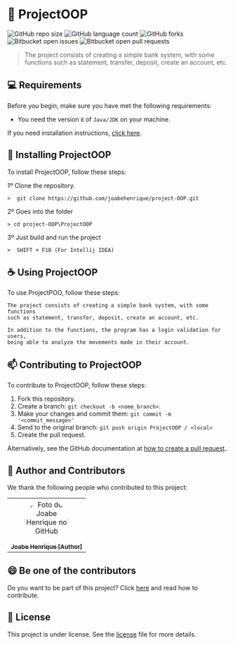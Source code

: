 # 🏦 ProjectOOP

![GitHub repo size](https://img.shields.io/github/repo-size/joabehenrique/project-OOP?style=flat)
![GitHub language count](https://img.shields.io/github/languages/count/joabehenrique/project-OOP?style=flat)
![GitHub forks](https://img.shields.io/github/forks/joabehenrique/project-OOP?style=flat)
![Bitbucket open issues](https://img.shields.io/bitbucket/issues/joabehenrique/project-OOP?style=flat)
![Bitbucket open pull requests](https://img.shields.io/bitbucket/pr-raw/joabehenrique/project-OOP?style=flat)

> The project consists of creating a simple bank system, with some functions such as statement, transfer, deposit, create an account, etc.

## 💻 Requirements

Before you begin, make sure you have met the following requirements:

- You need the version `8` of `Java/JDK` on your machine.

If you need installation instructions, [click here](https://docs.oracle.com/javase/8/docs/technotes/guides/install/install_overview.html).

## 🚀 Installing ProjectOOP

To install ProjectOOP, follow these steps:

1º Clone the repository.

```
>  git clone https://github.com/joabehenrique/project-OOP.git
```
2º Goes into the folder
```
> cd project-OOP\ProjectOOP
```
3º Just build and run the project
```
>  SHIFT + F10 (For Intellij IDEA)
```
## ☕ Using ProjectOOP

To use ProjectPOO, follow these steps:

```
The project consists of creating a simple bank system, with some functions 
such as statement, transfer, deposit, create an account, etc.

In addition to the functions, the program has a login validation for users, 
being able to analyze the movements made in their account.
```

## 📫 Contributing to ProjectOOP

To contribute to ProjectOOP, follow these steps:

1. Fork this repository.
2. Create a branch: `git checkout -b <nome_branch>`.
3. Make your changes and commit them: `git commit -m '<commit_message>'`
4. Send to the original branch: `git push origin ProjectOOP / <local>`
5. Create the pull request.

Alternatively, see the GitHub documentation at [how to create a pull request](https://help.github.com/en/github/collaborating-with-issues-and-pull-requests/creating-a-pull-request)..

## 🤝 Author and Contributors

We thank the following people who contributed to this project:

<table>
  <tr>
    <td align="center">
      <a href="https://github.com/joabehenrique">
        <img src="https://avatars3.githubusercontent.com/u/64988299" width="100px" style="border-radius: 90px" alt="Foto do Joabe Henrique no GitHub"/><br>
        <sub>
          <b>Joabe Henrique [Author]</b>
        </sub>
      </a>
    </td>
  </tr>
</table>

## 😄 Be one of the contributors<br>

Do you want to be part of this project? Click [here](https://github.com/joabehenrique/project-OOP/blob/main/CONTRIBUTING.md) and read how to contribute.

## 📝 License

This project is under license. See the [license](https://github.com/joabehenrique/project-OOP/blob/main/LICENSE.md) file for more details.
